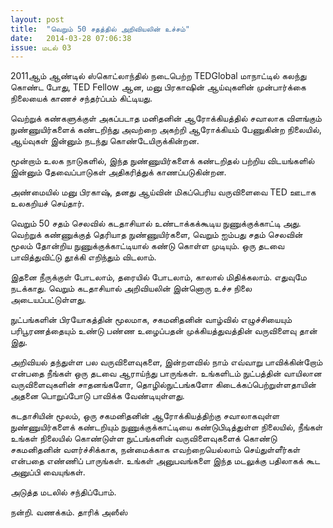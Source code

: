 ```yaml
---
layout: post
title:  "வெறும் 50 சதத்தில் அறிவியலின் உச்சம்"
date:   2014-03-28 07:06:38
issue: மடல் 03
---
```


2011ஆம் ஆண்டில் ஸ்கொட்லாந்தில் நடைபெற்ற TEDGlobal மாநாட்டில் கலந்து கொண்ட போது, TED Fellow ஆன, மனு பிரகாஷின் ஆய்வுகளின் முன்பார்க்கை நிலையைக் காணச் சந்தர்ப்பம் கிட்டியது.

வெற்றுக் கண்களுக்குள் அகப்படாத மனிதனின் ஆரோக்கியத்தில் சவாலாக விளங்கும் நுண்ணுயிர்களைக் கண்டறிந்து அவற்றை அகற்றி ஆரோக்கியம் பேணுகின்ற நிலையில், ஆய்வுகள் இன்னும் நடந்து கொண்டேயிருக்கின்றன.

மூன்றாம் உலக நாடுகளில், இந்த நுண்ணுயிர்களைக் கண்டறிதல் பற்றிய விடயங்களில் இன்னும் தேவைப்பாடுகள் அதிகரித்துக் காணப்படுகின்றன.

அண்மையில் மனு பிரகாஷ், தனது ஆய்வின் மிகப்பெரிய வருவிளைவை TED ஊடாக உலகறியச் செய்தார்.

வெறும் 50 சதம் செலவில் கடதாசியால் உண்டாக்கக்கூடிய நுணுக்குக்காட்டி அது. வெற்றுக் கண்ணுக்குத் தெரியாத நுண்ணுயிர்களை, வெறும் ஐம்பது சதம் செலவின் மூலம் தோன்றிய நுணுக்குக்காட்டியால் கண்டு கொள்ள முடியும். ஒரு தடவை பாவித்துவிட்டு தூக்கி எறிந்தும் விடலாம்.

இதனை நீருக்குள் போடலாம், தரையில் போடலாம், காலால் மிதிக்கலாம். எதுவுமே நடக்காது. வெறும் கடதாசியால் அறிவியலின் இன்னொரு உச்ச நிலை அடையப்பட்டுள்ளது.

நுட்பங்களின் பிரயோகத்தின் மூலமாக, சகமனிதனின் வாழ்வில் எழுச்சியையும் பரிபூரணத்தையும் உண்டு பண்ண உழைப்பதன் முக்கியத்துவத்தின் வருவிளைவு தான் இது.

அறிவியல் தந்துள்ள பல வருவிளைவுகளை, இன்றளவில் நாம் எவ்வாறு பாவிக்கின்றோம் என்பதை நீங்கள் ஒரு தடவை ஆராய்ந்து பாருங்கள். உங்களிடம் நுட்பத்தின் வாயிலான வருவிளைவுகளின் சாதனங்களோ, தொழில்நுட்பங்களோ கிடைக்கப்பெற்றுள்ளதாயின் அதனை பொறுப்போடு பாவிக்க வேண்டியுள்ளது.

கடதாசியின் மூலம், ஒரு சகமனிதனின் ஆரோக்கியத்திற்கு சவாலாகவுள்ள நுண்ணுயிர்களைக் கண்டறியும் நுணுக்குக்காட்டியை கண்டுபிடித்துள்ள நிலையில், நீங்கள் உங்கள் நிலையில் கொண்டுள்ள நுட்பங்களின் வருவிளைவுகளைக் கொண்டு சகமனிதனின் வளர்ச்சிக்காக, நன்மைக்காக எவற்றையெல்லாம் செய்துள்ளீர்கள் என்பதை எண்ணிப் பாருங்கள். உங்கள் அனுபவங்களை இந்த மடலுக்கு பதிலாகக் கூட அனுப்பி வையுங்கள்.

அடுத்த மடலில் சந்திப்போம்.

நன்றி. வணக்கம். தாரிக் அஸீஸ்
